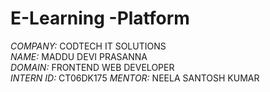 # E-Learning -Platform

*COMPANY:* CODTECH IT SOLUTIONS  
*NAME:* MADDU DEVI PRASANNA  
*DOMAIN:* FRONTEND WEB DEVELOPER  
*INTERN ID:* CT06DK175
*MENTOR:* NEELA SANTOSH KUMAR
